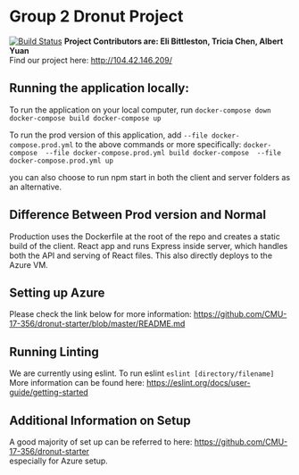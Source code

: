 # Group 2 Dronut Project # 

[![Build Status](https://travis-ci.com/CMU-17-356/dronuts-2019-group-2.png)](https://travis-ci.com/CMU-17-356/dronuts-2019-group-2)
**Project Contributors are: Eli Bittleston, Tricia Chen, Albert Yuan** <br>
Find our project here: http://104.42.146.209/

## Running the application locally: ##
To run the application on your local computer, run 
`docker-compose down
docker-compose build
docker-compose up `

To run the prod version of this application, add `--file docker-compose.prod.yml` to the above commands or more specifically:
`docker-compose  --file docker-compose.prod.yml build
docker-compose  --file docker-compose.prod.yml up`

you can also choose to run npm start in both the client and server folders as an alternative. 

## Difference Between Prod version and Normal ##
Production uses the Dockerfile at the root of the repo and creates a static build of the client. React app and runs Express inside server, which handles both the API and serving of React files. This also directly deploys to the Azure VM. 

## Setting up Azure ##
Please check the link below for more information: 
https://github.com/CMU-17-356/dronut-starter/blob/master/README.md 

## Running Linting ##
We are currently using eslint. To run eslint 
`eslint [directory/filename]`
More information can be found here: https://eslint.org/docs/user-guide/getting-started


## Additional Information on Setup ##
A good majority of set up can be referred to here: 
https://github.com/CMU-17-356/dronut-starter <br>
especially for Azure setup. 

